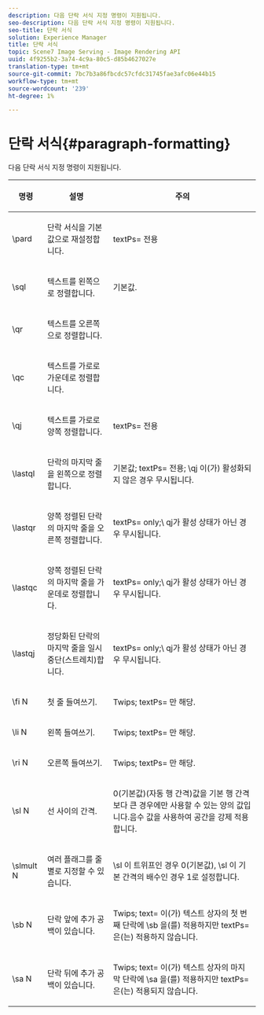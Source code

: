 ```yaml
---
description: 다음 단락 서식 지정 명령이 지원됩니다.
seo-description: 다음 단락 서식 지정 명령이 지원됩니다.
seo-title: 단락 서식
solution: Experience Manager
title: 단락 서식
topic: Scene7 Image Serving - Image Rendering API
uuid: 4f9255b2-3a74-4c9a-80c5-d85b4627027e
translation-type: tm+mt
source-git-commit: 7bc7b3a86fbcdc57cfdc31745fae3afc06e44b15
workflow-type: tm+mt
source-wordcount: '239'
ht-degree: 1%

---
```



# 단락 서식{#paragraph-formatting}

다음 단락 서식 지정 명령이 지원됩니다.

<table id="table_5DD044E1C0614A29A2413557DF57197D"> 
 <thead> 
  <tr> 
   <th class="entry"> <p>명령 </p> </th> 
   <th class="entry"> <p>설명 </p> </th> 
   <th class="entry"> <p>주의 </p> </th> 
  </tr> 
 </thead>
 <tbody> 
  <tr> 
   <td> <span class="codeph"> \pard  </span> </td> 
   <td> <p>단락 서식을 기본값으로 재설정합니다. </p> </td> 
   <td> <p> <span class="codeph"> textPs=  </span> 전용 </p> </td> 
  </tr> 
  <tr> 
   <td> <span class="codeph"> \sql  </span> </td> 
   <td> <p>텍스트를 왼쪽으로 정렬합니다. </p> </td> 
   <td> <p>기본값. </p> </td> 
  </tr> 
  <tr> 
   <td> <span class="codeph"> \qr  </span> </td> 
   <td> <p>텍스트를 오른쪽으로 정렬합니다. </p> </td> 
   <td> <p> </p> </td> 
  </tr> 
  <tr> 
   <td> <span class="codeph"> \qc  </span> </td> 
   <td> <p>텍스트를 가로로 가운데로 정렬합니다. </p> </td> 
   <td> <p> </p> </td> 
  </tr> 
  <tr> 
   <td> <span class="codeph"> \qj  </span> </td> 
   <td> <p>텍스트를 가로로 양쪽 정렬합니다. </p> </td> 
   <td> <p> <span class="codeph"> textPs=  </span> 전용 </p> </td> 
  </tr> 
  <tr> 
   <td> <span class="codeph"> \lastql  </span> </td> 
   <td> <p>단락의 마지막 줄을 왼쪽으로 정렬합니다. </p> </td> 
   <td> <p>기본값;<span class="codeph"> textPs= </span> 전용;<span class="codeph"> \qj </span>이(가) 활성화되지 않은 경우 무시됩니다. </p> </td> 
  </tr> 
  <tr> 
   <td> <span class="codeph"> \lastqr  </span> </td> 
   <td> <p>양쪽 정렬된 단락의 마지막 줄을 오른쪽 정렬합니다. </p> </td> 
   <td> <p> <span class="codeph"> textPs=  </span> only;\ <span class="codeph"> qj가 활성 상태가  </span> 아닌 경우 무시됩니다. </p> </td> 
  </tr> 
  <tr> 
   <td> <span class="codeph"> \lastqc  </span> </td> 
   <td> <p>양쪽 정렬된 단락의 마지막 줄을 가운데로 정렬합니다. </p> </td> 
   <td> <p> <span class="codeph"> textPs=  </span> only;\ <span class="codeph"> qj가 활성 상태가  </span>아닌 경우 무시됩니다. </p> </td> 
  </tr> 
  <tr> 
   <td> <span class="codeph"> \lastqj  </span> </td> 
   <td> <p>정당화된 단락의 마지막 줄을 일시 중단(스트레치)합니다. </p> </td> 
   <td> <p> <span class="codeph"> textPs=  </span> only;\ <span class="codeph"> qj가 활성 상태가  </span>아닌 경우 무시됩니다. </p> </td> 
  </tr> 
  <tr> 
   <td> <span class="codeph"> \fi  <span class="varname"> N  </span> </span> </td> 
   <td> <p>첫 줄 들여쓰기. </p> </td> 
   <td> <p>Twips;<span class="codeph"> textPs= </span>만 해당. </p> </td> 
  </tr> 
  <tr> 
   <td> <span class="codeph"> \li  <span class="varname"> N  </span> </span> </td> 
   <td> <p>왼쪽 들여쓰기. </p> </td> 
   <td> <p>Twips;<span class="codeph"> textPs= </span>만 해당. </p> </td> 
  </tr> 
  <tr> 
   <td> <span class="codeph"> \ri  <span class="varname"> N  </span> </span> </td> 
   <td> <p>오른쪽 들여쓰기. </p> </td> 
   <td> <p>Twips;<span class="codeph"> textPs= </span>만 해당. </p> </td> 
  </tr> 
  <tr> 
   <td> <span class="codeph"> \sl  <span class="varname"> N  </span> </span> </td> 
   <td> <p>선 사이의 간격. </p> </td> 
   <td> <p>0(기본값)(자동 행 간격)값을 기본 행 간격보다 큰 경우에만 사용할 수 있는 양의 값입니다.음수 값을 사용하여 공간을 강제 적용합니다. </p> </td> 
  </tr> 
  <tr> 
   <td> <span class="codeph"> \slmult  <span class="varname"> N  </span> </span> </td> 
   <td> <p>여러 플래그를 줄별로 지정할 수 있습니다. </p> </td> 
   <td> <p><span class="codeph"> \sl </span>이 트위프인 경우 0(기본값), <span class="codeph"> \sl </span>이 기본 간격의 배수인 경우 1로 설정합니다. </p> </td> 
  </tr> 
  <tr> 
   <td> <span class="codeph"> \sb  <span class="varname"> N  </span> </span> </td> 
   <td> <p>단락 앞에 추가 공백이 있습니다. </p> </td> 
   <td> <p>Twips;<span class="codeph"> text= </span>이(가) 텍스트 상자의 첫 번째 단락에 <span class="codeph"> \sb </span>을(를) 적용하지만 <span class="codeph"> textPs= </span>은(는) 적용하지 않습니다. </p> </td> 
  </tr> 
  <tr> 
   <td> <span class="codeph"> \sa  <span class="varname"> N  </span> </span> </td> 
   <td> <p>단락 뒤에 추가 공백이 있습니다. </p> </td> 
   <td> <p>Twips;<span class="codeph"> text= </span>이(가) 텍스트 상자의 마지막 단락에 <span class="codeph"> \sa </span>을(를) 적용하지만 <span class="codeph"> textPs= </span>은(는) 적용되지 않습니다. </p> </td> 
  </tr> 
 </tbody> 
</table>


